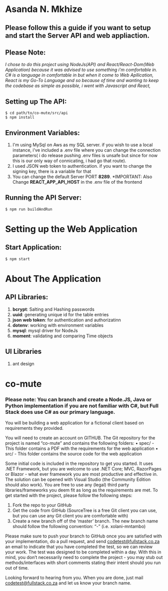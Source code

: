 # Asanda N. Mkhize

## Please follow this a guide if you want to setup and start the Server API and web appliaction.

## Please Note:

*I chose to do this project using NodeJs(API) and React/React-Dom(Web Application) because it was advised to use something i'm comfortable in. C# is a language in comfortable in but when it come to Web Apllication, React is my Go-To Language and so because of time and wanting to keep the codebase as simple as possible, i went with Javascript and React,*


## Setting up The API:

    $ cd path/to/co-mute/src/api
    $ npm install

## Environment Variables:

1. I'm using MySql on Aws as my SQL server. if you wish to use a local instance, i've included a .env file where you can change the connection parameters( i do release pushing .env files is unsafe but since for now this is our only way of connicating, i had go that route).
2. I used JSON web token to authentication. if you want to change the signing key, there is a variable for that
3. You can change the default Server PORT **8289**. *IMPORTANT: Also Change **REACT_APP_API_HOST** in the .env file of the frontend

## Running the API Server:

    $ npm run buildAndRun



# Setting up the Web Application

## Start Application:

    $ npm start


# About The Application

## API Libraries:


1. **bcrypt**: Salting and Hashing passwords
2. **uuid**: generating unique id for the table entries
3. **json web token**: for authentication and authorizatinn
4. **dotenv**: working with environment variables
5. **mysql**: mysql driver for NodeJs
6. **moment**: validating and comparing Time objects

## UI Libraries

1. ant design




# co-mute

### Please note: You can branch and create a Node.JS, Java or Python implementation if you are not familiar with C#, but Full Stack does use C# as our primary language.

You will be building a web application for a fictional client based on requirements they provided. 

You will need to create an account on GITHUB. The Git repository for the project is named “co-mute” and contains the following folders:
•	spec/ - This folder contains a PDF with the requirements for the web application
•	src/ - This folder contains the source code for the web application

Some initial code is included in the repository to get you started. It uses .NET Framework, but you are welcome to use .NET Core; MVC, RazorPages or Blazor - what ever framework you are most productive and effective in. 
The solution can be opened with Visual Studio (the Community Edition should also work). 
You are free to use any (legal) third party libraries/frameworks you deem fit as long as the requirements are met. To get started with the project, please follow the following steps:

1. Fork the repo to your GitHub
2. Get the code from GitHub (SourceTree is a free Git client you can use, but you can use any Git client you are comfortable with)
3. Create a new branch off of the ‘master’ branch. The new branch name should follow the following convention: “<first name>-<last name>” (i.e. xolani-mntambo)

Please make sure to push your branch to GitHub once you are satisfied with your implementation, do a pull request, and send codetest@fullstack.co.za an email to indicate that you have completed the test, so we can review your work. The test was designed to be completed within a day. With this in mind, you don’t necessarily need to complete the project - you may stub out methods/interfaces with short comments stating their intent should you run out of time.

Looking forward to hearing from you. When you are done, just mail codetest@fullstack.co.za and let us know your branch name. 

 
